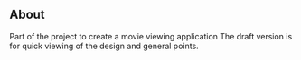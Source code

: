 ## About
Part of the project to create a movie viewing application
The draft version is for quick viewing of the design and general points.
